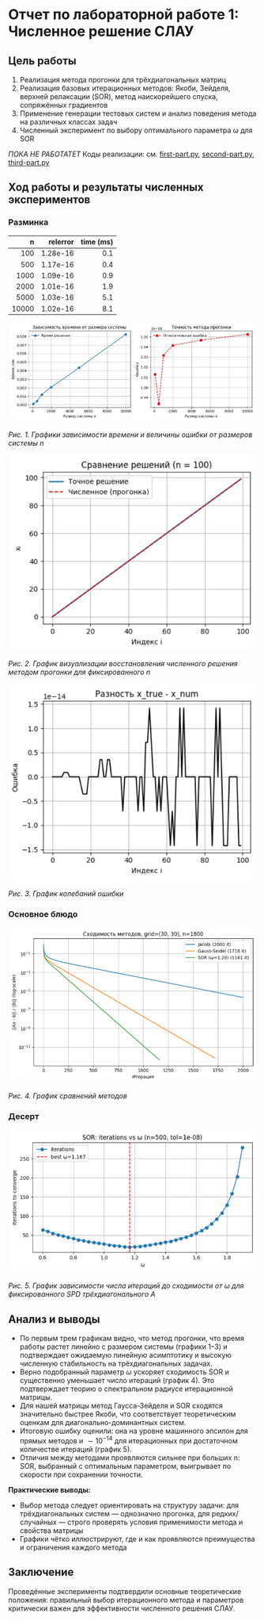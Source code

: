 # Отчет по лабораторной работе 1: Численное решение СЛАУ

## Цель работы
1. Реализация метода прогонки для трёхдиагональных матриц
2. Реализация базовых итерационных методов: Якоби, Зейделя, верхней релаксации (SOR), метод наискорейшего спуска, сопряжённых градиентов
3. Применение генерации тестовых систем и анализ поведения метода на различных классах задач
4. Численный эксперимент по выбору оптимального параметра ω для SOR

*ПОКА НЕ РАБОТАТЕТ*
Коды реализации: см. [first-part.py](../sources/lab1/first-part.py), [second-part.py](../sources/lab1/second-part.py), [third-part.py](../sources/lab1/third-part.py) 


## Ход работы и результаты численных экспериментов
### Разминка



| n    | relerror         | time (ms) |
| ---: | ---------------: | --------: |
| 100  | 1.28e-16         | 0.1       |
| 500  | 1.17e-16         | 0.4       |
| 1000 | 1.09e-16         | 0.9       |
| 2000 | 1.01e-16         | 1.9       |
| 5000 | 1.03e-16         | 5.1       |
| 10000 | 1.02e-16        | 8.1       |

![Графики зависимосте времени и ошибки в зависимости от времени](../images/lab1/photo_5445288821135636433_x.jpg)

*Рис. 1. Графики зависимости времени и величины ошибки от размеров системы n*


![](../images/lab1/solutionsaving.png)

*Рис. 2. График визуализации восстановления численного решения методом прогонки для фиксированного n*

![](../images/lab1/errfromindex.png)

*Рис. 3. График колебаний ошибки*

### Основное блюдо
![Оптимизация omega](../images/lab1/comparsiomofmethods.png)

*Рис. 4. График сравнений методов*

### Десерт

![Сравнение ошибок](../images/lab1/lastpartoflab1.png)

*Рис. 5. График зависимости числа итераций до сходимости от ω для фиксированного SPD трёхдиагонального A*

## Анализ и выводы
- По первым трем графикам видно, что метод прогонки, что время работы растет линейно с размером системы (графики 1–3) и подтверждает ожидаемую линейную асимптотику и высокую численную стабильность на трёхдиагональных задачах.
- Верно подобранный параметр $\omega$ ускоряет сходимость SOR и существенно уменьшает число итераций (график 4). Это подтверждает теорию о спектральном радиусе итерационной матрицы.
- Для нашей матрицы метод Гаусса-Зейделя и SOR сходятся значительно быстрее Якоби, что соответствует теоретическим оценкам для диагонально-доминантных систем.
- Итоговую ошибку оценили: она на уровне машинного эпсилон для прямых методов и $\sim 10^{-14}$ для итерационных при достаточном количестве итераций (график 5).
- Отличия между методами проявляются сильнее при больших n: SOR, выбранный с оптимальным параметром, выигрывает по скорости при сохранении точности.

**Практические выводы:**

- Выбор метода следует ориентировать на структуру задачи: для трёхдиагональных систем — однозначно прогонка, для редких/случайных — строго проверять условия применимости метода и свойства матрицы
- Графики чётко иллюстрируют, где и как проявляются преимущества и ограничения каждого метода

## Заключение
Проведённые эксперименты подтвердили основные теоретические положения: правильный выбор итерационного метода и параметров критически важен для эффективности численного решения СЛАУ.

